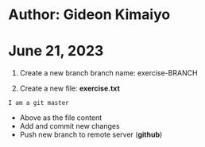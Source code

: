 # Author: Gideon Kimaiyo
# June 21, 2023

1. Create a new branch
branch name: exercise-BRANCH

2. Create a new file: **exercise.txt**
```
I am a git master
```
- Above as the file content
- Add and commit new changes
- Push new branch to remote server (**github**)

